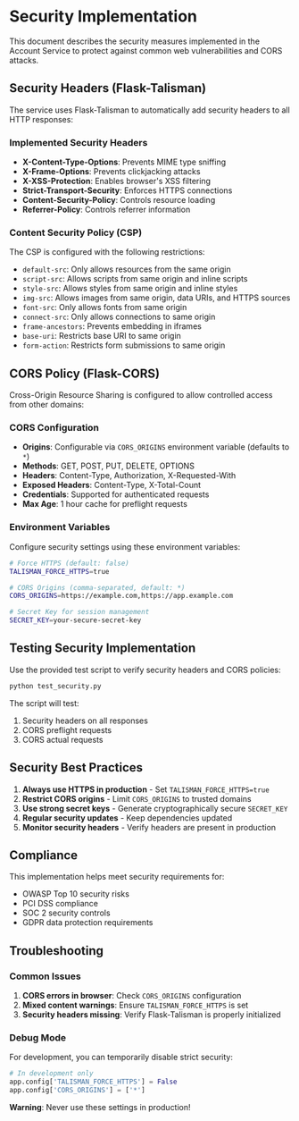 # Security Implementation

This document describes the security measures implemented in the Account Service to protect against common web vulnerabilities and CORS attacks.

## Security Headers (Flask-Talisman)

The service uses Flask-Talisman to automatically add security headers to all HTTP responses:

### Implemented Security Headers

- **X-Content-Type-Options**: Prevents MIME type sniffing
- **X-Frame-Options**: Prevents clickjacking attacks
- **X-XSS-Protection**: Enables browser's XSS filtering
- **Strict-Transport-Security**: Enforces HTTPS connections
- **Content-Security-Policy**: Controls resource loading
- **Referrer-Policy**: Controls referrer information

### Content Security Policy (CSP)

The CSP is configured with the following restrictions:
- `default-src`: Only allows resources from the same origin
- `script-src`: Allows scripts from same origin and inline scripts
- `style-src`: Allows styles from same origin and inline styles
- `img-src`: Allows images from same origin, data URIs, and HTTPS sources
- `font-src`: Only allows fonts from same origin
- `connect-src`: Only allows connections to same origin
- `frame-ancestors`: Prevents embedding in iframes
- `base-uri`: Restricts base URI to same origin
- `form-action`: Restricts form submissions to same origin

## CORS Policy (Flask-CORS)

Cross-Origin Resource Sharing is configured to allow controlled access from other domains:

### CORS Configuration

- **Origins**: Configurable via `CORS_ORIGINS` environment variable (defaults to `*`)
- **Methods**: GET, POST, PUT, DELETE, OPTIONS
- **Headers**: Content-Type, Authorization, X-Requested-With
- **Exposed Headers**: Content-Type, X-Total-Count
- **Credentials**: Supported for authenticated requests
- **Max Age**: 1 hour cache for preflight requests

### Environment Variables

Configure security settings using these environment variables:

```bash
# Force HTTPS (default: false)
TALISMAN_FORCE_HTTPS=true

# CORS Origins (comma-separated, default: *)
CORS_ORIGINS=https://example.com,https://app.example.com

# Secret Key for session management
SECRET_KEY=your-secure-secret-key
```

## Testing Security Implementation

Use the provided test script to verify security headers and CORS policies:

```bash
python test_security.py
```

The script will test:
1. Security headers on all responses
2. CORS preflight requests
3. CORS actual requests

## Security Best Practices

1. **Always use HTTPS in production** - Set `TALISMAN_FORCE_HTTPS=true`
2. **Restrict CORS origins** - Limit `CORS_ORIGINS` to trusted domains
3. **Use strong secret keys** - Generate cryptographically secure `SECRET_KEY`
4. **Regular security updates** - Keep dependencies updated
5. **Monitor security headers** - Verify headers are present in production

## Compliance

This implementation helps meet security requirements for:
- OWASP Top 10 security risks
- PCI DSS compliance
- SOC 2 security controls
- GDPR data protection requirements

## Troubleshooting

### Common Issues

1. **CORS errors in browser**: Check `CORS_ORIGINS` configuration
2. **Mixed content warnings**: Ensure `TALISMAN_FORCE_HTTPS` is set
3. **Security headers missing**: Verify Flask-Talisman is properly initialized

### Debug Mode

For development, you can temporarily disable strict security:

```python
# In development only
app.config['TALISMAN_FORCE_HTTPS'] = False
app.config['CORS_ORIGINS'] = ['*']
```

**Warning**: Never use these settings in production! 